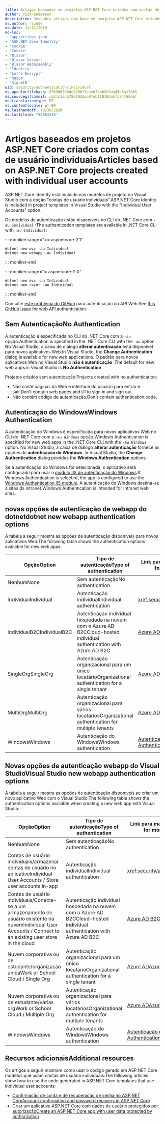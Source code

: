 ```yaml
---
title: Artigos baseados em projetos ASP.NET Core criados com contas de usuário individuais
author: rick-anderson
description: Descubra artigos com base em projetos ASP.NET Core criados com contas de usuário individuais.
ms.author: riande
ms.date: 12/11/2019
no-loc:
- 'appsettings.json'
- 'ASP.NET Core Identity'
- 'cookie'
- 'Cookie'
- 'Blazor'
- 'Blazor Server'
- 'Blazor WebAssembly'
- 'Identity'
- "Let's Encrypt"
- 'Razor'
- 'SignalR'
uid: security/authentication/individual
ms.openlocfilehash: 656006396de120b7feae6f2e08b5dad3b5a170b5
ms.sourcegitcommit: ca34c1ac578e7d3daa0febf1810ba5fc74f60bbf
ms.translationtype: MT
ms.contentlocale: pt-BR
ms.lasthandoff: 10/30/2020
ms.locfileid: "93053339"
---
```

# <a name="articles-based-on-aspnet-core-projects-created-with-individual-user-accounts"></a><span data-ttu-id="7bc01-103">Artigos baseados em projetos ASP.NET Core criados com contas de usuário individuais</span><span class="sxs-lookup"><span data-stu-id="7bc01-103">Articles based on ASP.NET Core projects created with individual user accounts</span></span>

<span data-ttu-id="7bc01-104">ASP.NET Core Identity está incluído nos modelos de projeto no Visual Studio com a opção "contas de usuário individuais".</span><span class="sxs-lookup"><span data-stu-id="7bc01-104">ASP.NET Core Identity is included in project templates in Visual Studio with the "Individual User Accounts" option.</span></span>

<span data-ttu-id="7bc01-105">Os modelos de autenticação estão disponíveis no CLI do .NET Core com `-au Individual` :</span><span class="sxs-lookup"><span data-stu-id="7bc01-105">The authentication templates are available in .NET Core CLI with `-au Individual`:</span></span>

::: moniker range=">= aspnetcore-2.1"

```dotnetcli
dotnet new mvc -au Individual
dotnet new webapp -au Individual
```

::: moniker-end

::: moniker range="= aspnetcore-2.0"

```dotnetcli
dotnet new mvc -au Individual
dotnet new razor -au Individual
```

::: moniker-end

<span data-ttu-id="7bc01-106">Consulte [este problema do GitHub](https://github.com/dotnet/AspNetCore/issues/5833) para autenticação da API Web.</span><span class="sxs-lookup"><span data-stu-id="7bc01-106">See [this GitHub issue](https://github.com/dotnet/AspNetCore/issues/5833) for web API authentication.</span></span>

<a name="no"></a>

## <a name="no-authentication"></a><span data-ttu-id="7bc01-107">Sem Autenticação</span><span class="sxs-lookup"><span data-stu-id="7bc01-107">No Authentication</span></span>

<span data-ttu-id="7bc01-108">A autenticação é especificada no CLI do .NET Core com a `-au` opção.</span><span class="sxs-lookup"><span data-stu-id="7bc01-108">Authentication is specified in the .NET Core CLI with the `-au` option.</span></span> <span data-ttu-id="7bc01-109">No Visual Studio, a caixa de diálogo **alterar autenticação** está disponível para novos aplicativos Web.</span><span class="sxs-lookup"><span data-stu-id="7bc01-109">In Visual Studio, the **Change Authentication** dialog is available for new web applications.</span></span> <span data-ttu-id="7bc01-110">O padrão para novos aplicativos Web no Visual Studio **não é autenticação** .</span><span class="sxs-lookup"><span data-stu-id="7bc01-110">The default for new web apps in Visual Studio is **No Authentication** .</span></span>

<span data-ttu-id="7bc01-111">Projetos criados sem autenticação:</span><span class="sxs-lookup"><span data-stu-id="7bc01-111">Projects created with no authentication:</span></span>

* <span data-ttu-id="7bc01-112">Não conte páginas da Web e interface do usuário para entrar e sair.</span><span class="sxs-lookup"><span data-stu-id="7bc01-112">Don't contain web pages and UI to sign in and sign out.</span></span>
* <span data-ttu-id="7bc01-113">Não contêm código de autenticação.</span><span class="sxs-lookup"><span data-stu-id="7bc01-113">Don't contain authentication code.</span></span>

<a name="win"></a>

## <a name="windows-authentication"></a><span data-ttu-id="7bc01-114">Autenticação do Windows</span><span class="sxs-lookup"><span data-stu-id="7bc01-114">Windows Authentication</span></span>

<span data-ttu-id="7bc01-115">A autenticação do Windows é especificada para novos aplicativos Web no CLI do .NET Core com a `-au Windows` opção.</span><span class="sxs-lookup"><span data-stu-id="7bc01-115">Windows Authentication is specified for new web apps in the .NET Core CLI with the `-au Windows` option.</span></span> <span data-ttu-id="7bc01-116">No Visual Studio, a caixa de diálogo **alterar autenticação** fornece as opções de **autenticação do Windows** .</span><span class="sxs-lookup"><span data-stu-id="7bc01-116">In Visual Studio, the **Change Authentication** dialog provides the **Windows Authentication** options.</span></span>

<span data-ttu-id="7bc01-117">Se a autenticação do Windows for selecionada, o aplicativo será configurado para usar o [módulo IIS de autenticação do Windows](xref:host-and-deploy/iis/modules).</span><span class="sxs-lookup"><span data-stu-id="7bc01-117">If Windows Authentication is selected, the app is configured to use the [Windows Authentication IIS module](xref:host-and-deploy/iis/modules).</span></span> <span data-ttu-id="7bc01-118">A autenticação do Windows destina-se a sites da intranet.</span><span class="sxs-lookup"><span data-stu-id="7bc01-118">Windows Authentication is intended for Intranet web sites.</span></span>

## <a name="dotnet-new-webapp-authentication-options"></a><span data-ttu-id="7bc01-119">novas opções de autenticação de webapp do dotnet</span><span class="sxs-lookup"><span data-stu-id="7bc01-119">dotnet new webapp authentication options</span></span>

<span data-ttu-id="7bc01-120">A tabela a seguir mostra as opções de autenticação disponíveis para novos aplicativos Web:</span><span class="sxs-lookup"><span data-stu-id="7bc01-120">The following table shows the authentication options available for new web apps:</span></span>

| <span data-ttu-id="7bc01-121">Opção</span><span class="sxs-lookup"><span data-stu-id="7bc01-121">Option</span></span> | <span data-ttu-id="7bc01-122">Tipo de autenticação</span><span class="sxs-lookup"><span data-stu-id="7bc01-122">Type of authentication</span></span> | <span data-ttu-id="7bc01-123">Link para mais informações</span><span class="sxs-lookup"><span data-stu-id="7bc01-123">Link for more information</span></span> |
 | ----------------- | ------------ | ---------- |
| <span data-ttu-id="7bc01-124">Nenhum</span><span class="sxs-lookup"><span data-stu-id="7bc01-124">None</span></span>            |  <span data-ttu-id="7bc01-125">Sem autenticação</span><span class="sxs-lookup"><span data-stu-id="7bc01-125">No authentication</span></span> | | 
| <span data-ttu-id="7bc01-126">Individual</span><span class="sxs-lookup"><span data-stu-id="7bc01-126">Individual</span></span>      |  <span data-ttu-id="7bc01-127">Autenticação individual</span><span class="sxs-lookup"><span data-stu-id="7bc01-127">Individual authentication</span></span> | <xref:security/authentication/identity>
| <span data-ttu-id="7bc01-128">IndividualB2C</span><span class="sxs-lookup"><span data-stu-id="7bc01-128">IndividualB2C</span></span>   |  <span data-ttu-id="7bc01-129">Autenticação individual hospedada na nuvem com o Azure AD B2C</span><span class="sxs-lookup"><span data-stu-id="7bc01-129">Cloud-hosted individual authentication with Azure AD B2C</span></span> | [<span data-ttu-id="7bc01-130">Azure AD B2C</span><span class="sxs-lookup"><span data-stu-id="7bc01-130">Azure AD B2C</span></span>](/azure/active-directory-b2c/) |
| <span data-ttu-id="7bc01-131">SingleOrg</span><span class="sxs-lookup"><span data-stu-id="7bc01-131">SingleOrg</span></span>       |  <span data-ttu-id="7bc01-132">Autenticação organizacional para um único locatário</span><span class="sxs-lookup"><span data-stu-id="7bc01-132">Organizational authentication for a single tenant</span></span> | [<span data-ttu-id="7bc01-133">Azure AD</span><span class="sxs-lookup"><span data-stu-id="7bc01-133">Azure AD</span></span>](/azure/active-directory/develop/quickstart-v2-aspnet-core-webapp) |
| <span data-ttu-id="7bc01-134">MultiOrg</span><span class="sxs-lookup"><span data-stu-id="7bc01-134">MultiOrg</span></span>        |  <span data-ttu-id="7bc01-135">Autenticação organizacional para vários locatários</span><span class="sxs-lookup"><span data-stu-id="7bc01-135">Organizational authentication for multiple tenants</span></span> | [<span data-ttu-id="7bc01-136">Azure AD</span><span class="sxs-lookup"><span data-stu-id="7bc01-136">Azure AD</span></span>](/azure/active-directory/develop/quickstart-v2-aspnet-core-webapp) |
| <span data-ttu-id="7bc01-137">Windows</span><span class="sxs-lookup"><span data-stu-id="7bc01-137">Windows</span></span>         |  <span data-ttu-id="7bc01-138">Autenticação do Windows</span><span class="sxs-lookup"><span data-stu-id="7bc01-138">Windows authentication</span></span> | [<span data-ttu-id="7bc01-139">Autenticação do Windows</span><span class="sxs-lookup"><span data-stu-id="7bc01-139">Windows Authentication</span></span>](xref:security/authentication/windowsauth)

## <a name="visual-studio-new-webapp-authentication-options"></a><span data-ttu-id="7bc01-140">Novas opções de autenticação webapp do Visual Studio</span><span class="sxs-lookup"><span data-stu-id="7bc01-140">Visual Studio new webapp authentication options</span></span>

<span data-ttu-id="7bc01-141">A tabela a seguir mostra as opções de autenticação disponíveis ao criar um novo aplicativo Web com o Visual Studio:</span><span class="sxs-lookup"><span data-stu-id="7bc01-141">The following table shows the authentication options available when creating a new web app with Visual Studio:</span></span>

| <span data-ttu-id="7bc01-142">Opção</span><span class="sxs-lookup"><span data-stu-id="7bc01-142">Option</span></span> | <span data-ttu-id="7bc01-143">Tipo de autenticação</span><span class="sxs-lookup"><span data-stu-id="7bc01-143">Type of authentication</span></span> | <span data-ttu-id="7bc01-144">Link para mais informações</span><span class="sxs-lookup"><span data-stu-id="7bc01-144">Link for more information</span></span> |
 | ----------------- | ------------ | ---------- |
| <span data-ttu-id="7bc01-145">Nenhum</span><span class="sxs-lookup"><span data-stu-id="7bc01-145">None</span></span>            |  <span data-ttu-id="7bc01-146">Sem autenticação</span><span class="sxs-lookup"><span data-stu-id="7bc01-146">No authentication</span></span> | | 
| <span data-ttu-id="7bc01-147">Contas de usuário individuais/armazenar contas de usuário no aplicativo</span><span class="sxs-lookup"><span data-stu-id="7bc01-147">Individual User Accounts / Store user accounts in-app</span></span> |  <span data-ttu-id="7bc01-148">Autenticação individual</span><span class="sxs-lookup"><span data-stu-id="7bc01-148">Individual authentication</span></span> | <xref:security/authentication/identity> |
| <span data-ttu-id="7bc01-149">Contas de usuário individuais/Conecte-se a um armazenamento de usuário existente na nuvem</span><span class="sxs-lookup"><span data-stu-id="7bc01-149">Individual User Accounts / Connect to an existing user store in the cloud</span></span> |  <span data-ttu-id="7bc01-150">Autenticação individual hospedada na nuvem com o Azure AD B2C</span><span class="sxs-lookup"><span data-stu-id="7bc01-150">Cloud-hosted individual authentication with Azure AD B2C</span></span> | [<span data-ttu-id="7bc01-151">Azure AD B2C</span><span class="sxs-lookup"><span data-stu-id="7bc01-151">Azure AD B2C</span></span>](/azure/active-directory-b2c/) |
| <span data-ttu-id="7bc01-152">Nuvem corporativa ou de estudante/organização única</span><span class="sxs-lookup"><span data-stu-id="7bc01-152">Work or School Cloud / Single Org</span></span>  |  <span data-ttu-id="7bc01-153">Autenticação organizacional para um único locatário</span><span class="sxs-lookup"><span data-stu-id="7bc01-153">Organizational authentication for a single tenant</span></span> | [<span data-ttu-id="7bc01-154">Azure AD</span><span class="sxs-lookup"><span data-stu-id="7bc01-154">Azure AD</span></span>](/azure/active-directory/develop/quickstart-v2-aspnet-core-webapp) |
| <span data-ttu-id="7bc01-155">Nuvem corporativa ou de estudante/várias org</span><span class="sxs-lookup"><span data-stu-id="7bc01-155">Work or School Cloud / Multiple Org</span></span> |  <span data-ttu-id="7bc01-156">Autenticação organizacional para vários locatários</span><span class="sxs-lookup"><span data-stu-id="7bc01-156">Organizational authentication for multiple tenants</span></span> | [<span data-ttu-id="7bc01-157">Azure AD</span><span class="sxs-lookup"><span data-stu-id="7bc01-157">Azure AD</span></span>](/azure/active-directory/develop/quickstart-v2-aspnet-core-webapp) |
| <span data-ttu-id="7bc01-158">Windows</span><span class="sxs-lookup"><span data-stu-id="7bc01-158">Windows</span></span>         |  <span data-ttu-id="7bc01-159">Autenticação do Windows</span><span class="sxs-lookup"><span data-stu-id="7bc01-159">Windows authentication</span></span> | [<span data-ttu-id="7bc01-160">Autenticação do Windows</span><span class="sxs-lookup"><span data-stu-id="7bc01-160">Windows Authentication</span></span>](xref:security/authentication/windowsauth)

## <a name="additional-resources"></a><span data-ttu-id="7bc01-161">Recursos adicionais</span><span class="sxs-lookup"><span data-stu-id="7bc01-161">Additional resources</span></span>

<span data-ttu-id="7bc01-162">Os artigos a seguir mostram como usar o código gerado em ASP.NET Core modelos que usam contas de usuário individuais:</span><span class="sxs-lookup"><span data-stu-id="7bc01-162">The following articles show how to use the code generated in ASP.NET Core templates that use individual user accounts:</span></span>

* [<span data-ttu-id="7bc01-163">Confirmação de conta e de recuperação de senha no ASP.NET Core</span><span class="sxs-lookup"><span data-stu-id="7bc01-163">Account confirmation and password recovery in ASP.NET Core</span></span>](xref:security/authentication/accconfirm)
* [<span data-ttu-id="7bc01-164">Criar um aplicativo ASP.NET Core com dados de usuário protegidos por autorização</span><span class="sxs-lookup"><span data-stu-id="7bc01-164">Create an ASP.NET Core app with user data protected by authorization</span></span>](xref:security/authorization/secure-data)
